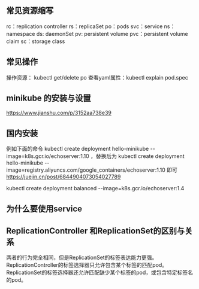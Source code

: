 ## 常见资源缩写
rc：replication controller
rs：replicaSet
po：pods
svc：service
ns：namespace
ds: daemonSet
pv: persistent volume
pvc：persistent volume claim
sc：storage class

## 常见操作
操作资源： kubectl get/delete po
查看yaml属性：kubectl explain pod.spec

## minikube 的安装与设置
https://www.jianshu.com/p/3152aa738e39

## 国内安装

例如下面的命令 kubectl create deployment hello-minikube --image=k8s.gcr.io/echoserver:1.10 ，替换后为 kubectl create deployment hello-minikube --image=registry.aliyuncs.com/google_containers/echoserver:1.10 即可
https://juejin.cn/post/6844904073054027789

kubectl create deployment balanced --image=k8s.gcr.io/echoserver:1.4  

## 为什么要使用service

## ReplicationController 和ReplicationSet的区别与关系
两者的行为完全相同，但是ReplicationSet的标签表达能力更强。ReplicationController的标签选择器只允许包含某个标签的匹配pod。
ReplicationSet的标签选择器还允许匹配缺少某个标签的pod，或包含特定标签名的pod。


